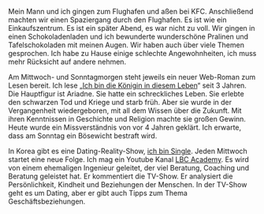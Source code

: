 Mein Mann und ich gingen zum Flughafen und aßen bei KFC. Anschließend machten wir einen Spaziergang durch den Flughafen. Es ist wie ein Einkaufszentrum. Es ist ein später Abend, es war nicht zu voll. Wir gingen in einen Schokoladenladen und ich bewunderte wunderschöne Pralinen und Tafelschokoladen mit meinen Augen. Wir haben auch über viele Themen gesprochen. Ich habe zu Hause einige schlechte Angewohnheiten, ich muss mehr Rücksicht auf andere nehmen.

Am Mittwoch- und Sonntagmorgen steht jeweils ein neuer Web-Roman zum Lesen bereit. Ich lese „[Ich bin die Königin in diesem Leben](https://www.webtoons.com/en/fantasy/im-the-queen-in-this-life/list?title_no=4886)“ seit 3 Jahren. Die Hauptfigur ist Ariadne. Sie hatte ein schreckliches Leben. Sie erlebte den schwarzen Tod und Kriege und starb früh. Aber sie wurde in der Vergangenheit wiedergeboren, mit all dem Wissen über die Zukunft. Mit ihren Kenntnissen in Geschichte und Religion machte sie großen Gewinn.
Heute wurde ein Missverständnis von vor 4 Jahren geklärt. Ich erwarte, dass am Sonntag ein Bösewicht bestraft wird.

In Korea gibt es eine Dating-Reality-Show, [ich bin Single](https://www.reddit.com/r/IamSolo/). 
Jeden Mittwoch startet eine neue Folge.
Ich mag ein Youtube Kanal [LBC Academy](https://www.youtube.com/@LBCKorea).
Es wird von einem ehemaligen Ingenieur geleitet, der viel Beratung, Coaching und Beratung geleistet hat. 
Er kommentiert die TV-Show. Er analysiert die Persönlichkeit, Kindheit und Beziehungen der Menschen. 
In der TV-Show geht es um Dating, aber er gibt auch Tipps zum Thema Geschäftsbeziehungen.